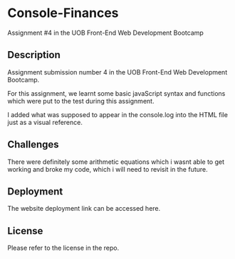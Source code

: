 # Console-Finances
Assignment #4 in the UOB Front-End Web Development Bootcamp

## Description
Assignment submission number 4 in the UOB Front-End Web Development Bootcamp.

For this assignment, we learnt some basic javaScript syntax and functions which were put to the test during this assignment. 

I added what was supposed to appear in the console.log into the HTML file just as a visual reference. 

## Challenges
There were definitely some arithmetic equations which i wasnt able to get working and broke my code, which i will need to revisit in the future. 

## Deployment
The website deployment link can be accessed here.

## License
Please refer to the license in the repo.